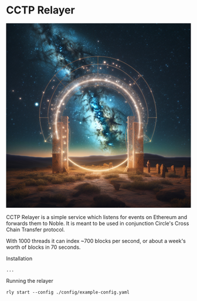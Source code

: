 # CCTP Relayer

<img src="header.png" width="512px">

CCTP Relayer is a simple service which listens for events on Ethereum and forwards them to Noble.  It is meant to be used in conjunction Circle's Cross Chain Transfer protocol.

With 1000 threads it can index ~700 blocks per second, or about a week's worth of blocks in 70 seconds.

Installation
```shell
...
```

Running the relayer
```shell
rly start --config ./config/example-config.yaml
```

